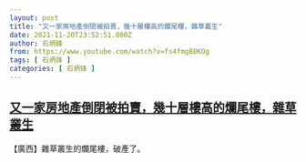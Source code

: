 ```yaml
---
layout: post
title: "又一家房地產倒閉被拍賣，幾十層樓高的爛尾樓，雜草叢生"
date: 2021-11-20T23:52:51.000Z
author: 石炳鋒
from: https://www.youtube.com/watch?v=fs4fmgB8KOg
tags: [ 石炳锋 ]
categories: [ 石炳锋 ]
---
```

<!--1637452371000-->
[又一家房地產倒閉被拍賣，幾十層樓高的爛尾樓，雜草叢生](https://www.youtube.com/watch?v=fs4fmgB8KOg)
------

<div>
【廣西】雜草叢生的爛尾樓，破產了。
</div>
